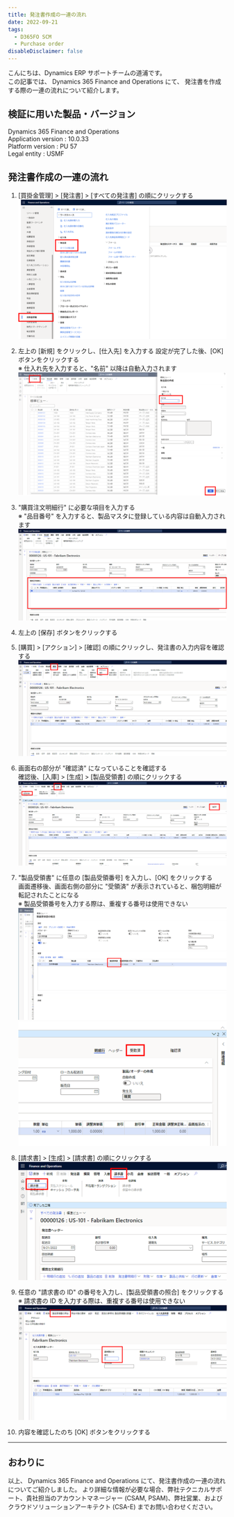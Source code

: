 ```yaml
---
title: 発注書作成の一連の流れ
date: 2022-09-21
tags:
  - D365FO SCM
  - Purchase order
disableDisclaimer: false
---
```



こんにちは、Dynamics ERP サポートチームの道浦です。  
この記事では、 Dynamics 365 Finance and Operations にて、 発注書を作成する際の一連の流れについて紹介します。

<!-- more -->
## 検証に用いた製品・バージョン
Dynamics 365 Finance and Operations      
Application version : 10.0.33    
Platform version : PU 57  
Legal entity : USMF

## 発注書作成の一連の流れ

1. [買掛金管理] > [発注書] > [すべての発注書] の順にクリックする  
    ![](./how-to-create-purchase-order/step1.png)

1. 左上の [新規] をクリックし、[仕入先] を入力する
    設定が完了した後、[OK] ボタンをクリックする  
    ※ 仕入れ先を入力すると、"名前" 以降は自動入力されます
    ![](./how-to-create-purchase-order/step2.png)

1. "購買注文明細行" に必要な項目を入力する  
    ※ "品目番号" を入力すると、製品マスタに登録している内容は自動入力されます
    ![](./how-to-create-purchase-order/step3.png)

1. 左上の [保存] ボタンをクリックする

1. [購買] > [アクション] > [確認] の順にクリックし、発注書の入力内容を確認する
    ![](./how-to-create-purchase-order/step5.png)

1. 画面右の部分が "確認済" になっていることを確認する  
    確認後、[入庫] > [生成] > [製品受領書] の順にクリックする
    ![](./how-to-create-purchase-order/step6.png)

1. "製品受領書" に任意の [製品受領番号] を入力し、[OK] をクリックする  
    画面遷移後、画面右側の部分に "受領済" が表示されていると、梱包明細が転記されたことになる  
    ※ 製品受領番号を入力する際は、重複する番号は使用できない
    ![](./how-to-create-purchase-order/step7-1.png)
    ![](./how-to-create-purchase-order/step7-2.png)

1. [請求書] > [生成] > [請求書] の順にクリックする
    ![](./how-to-create-purchase-order/step8.png)

1. 任意の "請求書の ID" の番号を入力し、[製品受領書の照合] をクリックする  
    ※ 請求書の ID を入力する際は、重複する番号は使用できない
    ![](./how-to-create-purchase-order/step9.png)

1. 内容を確認したのち [OK] ボタンをクリックする

---
## おわりに  

以上、 Dynamics 365 Finance and Operations にて、発注書作成の一連の流れについてご紹介しました。
より詳細な情報が必要な場合、弊社テクニカルサポート、貴社担当のアカウントマネージャー (CSAM, PSAM)、弊社営業、およびクラウドソリューションアーキテクト (CSA-E) までお問い合わせください。